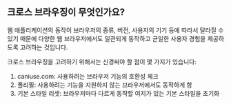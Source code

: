 ## 크로스 브라우징이 무엇인가요?
웹 애플리케이션의 동작이 브라우저의 종류, 버전, 사용자의 기기 등에 따라서 달라질 수 있기 때문에 다양한 웹 브라우저에서도 일관되게 동작하고 균일한 사용자 경험을 제공하도록 고려하는 것입니다.

크로스 브라우징을 고려하기 위해서는 신경써야 할 점이 몇 가지가 있습니다:

1. caniuse.com: 사용하려는 브라우저 기능의 호환성 체크
2. 폴리필: 사용하려는 기능을 지원하지 않는 브라우저에서도 동작하게 함
3. 기본 스타일 리셋: 브라우저마다 다르게 동작할 여지가 있는 기본 스타일을 초기화
